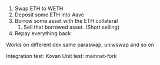 1. Swap ETH to WETH
2. Deposit some ETH into Aave
3. Borrow some asset with the ETH collateral
    1. Sell that borrowed asset. (Short selling)
4. Repay everything back

Works on different dex same paraswap, uniwswap and so on


Integration test: Kovan
Unit test: mainnet-fork

